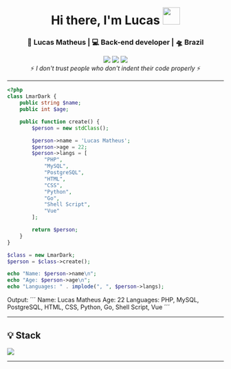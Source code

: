 <div align="center">
  <h1>Hi there, I'm Lucas <img src="https://camo.githubusercontent.com/0c732027af8a28d138e3698181f7be7c9b97d443b4beb9c7ce8ec4cffc6b4767/68747470733a2f2f6d656469612e67697068792e636f6d2f6d656469612f6876524a434c467a6361737252346961377a2f67697068792e676966" width="40px"></h1>
</div>

<div align="center">
  <h3>🙎 Lucas Matheus | 💻 Back-end developer | 🛸 Brazil</h3>
</div>

<div align="center">
  <a href="https://www.linkedin.com/in/lucas-matheus-alves-rodrigues-509b1a240/" target="_blank"><img src="https://img.shields.io/badge/-LinkedIn-%230077B5?style=for-the-badge&logo=linkedin&logoColor=white"></a> 
  <a href="mailto:lucasmatheusalero@gmail.com"><img src="https://img.shields.io/badge/-Gmail-%23333?style=for-the-badge&logo=gmail&logoColor=white"></a>
  <a href="https://instagram.com/https_lmar" target="_blank"><img src="https://img.shields.io/badge/-Instagram-%23E4405F?style=for-the-badge&logo=instagram&logoColor=white"></a>
</div>

<div align="center">
 ⚡️ <i>I don't trust people who don't indent their code properly</i> ⚡️
</div>

<hr>

```php
<?php
class LmarDark {
    public string $name;
    public int $age;

    public function create() {
        $person = new stdClass();

        $person->name = 'Lucas Matheus';
        $person->age = 22;
        $person->langs = [
            "PHP",
            "MySQL",
            "PostgreSQL",
            "HTML",
            "CSS",
            "Python",
            "Go",
            "Shell Script",
            "Vue"
        ];

        return $person;
    }
}

$class = new LmarDark;
$person = $class->create();

echo "Name: $person->name\n";
echo "Age: $person->age\n";
echo "Languages: " . implode(", ", $person->langs);
```

Output:
´´´
Name: Lucas Matheus
Age: 22
Languages: PHP, MySQL, PostgreSQL, HTML, CSS, Python, Go, Shell Script, Vue
´´´

---

## 💡 Stack
<p>
  <img src="https://skillicons.dev/icons?i=php,laravel,js,ts,vuejs,tailwind,postgres,redis,docker,kubernetes,nginx,linux&theme=dark"/>
</p>

---

<!--
<p align="center">
  <img src="https://github-readme-stats.vercel.app/api/top-langs/?username=lmardark&layout=donut&locale=pt-br&theme=dark&hide_border=true&border_radius=20">
</p>
-->
